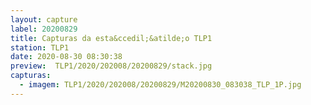 ```yaml
---
layout: capture
label: 20200829
title: Capturas da esta&ccedil;&atilde;o TLP1
station: TLP1
date: 2020-08-30 08:30:38
preview:  TLP1/2020/202008/20200829/stack.jpg
capturas:
  - imagem: TLP1/2020/202008/20200829/M20200830_083038_TLP_1P.jpg
---
```

